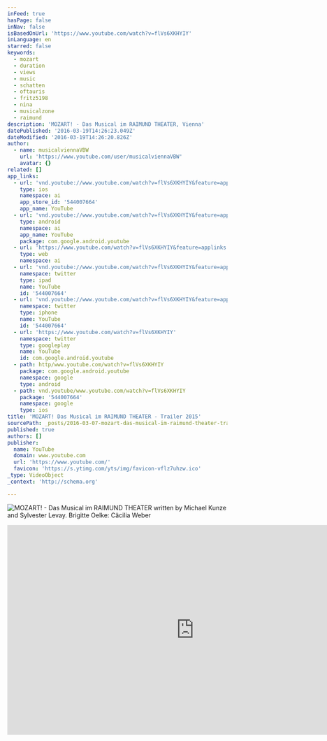 ```yaml
---
inFeed: true
hasPage: false
inNav: false
isBasedOnUrl: 'https://www.youtube.com/watch?v=flVs6XKHYIY'
inLanguage: en
starred: false
keywords:
  - mozart
  - duration
  - views
  - music
  - schatten
  - oftauris
  - fritz5198
  - nina
  - musicalzone
  - raimund
description: 'MOZART! - Das Musical im RAIMUND THEATER, Vienna'
datePublished: '2016-03-19T14:26:23.049Z'
dateModified: '2016-03-19T14:26:20.826Z'
author:
  - name: musicalviennaVBW
    url: 'https://www.youtube.com/user/musicalviennaVBW'
    avatar: {}
related: []
app_links:
  - url: 'vnd.youtube://www.youtube.com/watch?v=flVs6XKHYIY&feature=applinks'
    type: ios
    namespace: ai
    app_store_id: '544007664'
    app_name: YouTube
  - url: 'vnd.youtube://www.youtube.com/watch?v=flVs6XKHYIY&feature=applinks'
    type: android
    namespace: ai
    app_name: YouTube
    package: com.google.android.youtube
  - url: 'https://www.youtube.com/watch?v=flVs6XKHYIY&feature=applinks'
    type: web
    namespace: ai
  - url: 'vnd.youtube://www.youtube.com/watch?v=flVs6XKHYIY&feature=applinks'
    namespace: twitter
    type: ipad
    name: YouTube
    id: '544007664'
  - url: 'vnd.youtube://www.youtube.com/watch?v=flVs6XKHYIY&feature=applinks'
    namespace: twitter
    type: iphone
    name: YouTube
    id: '544007664'
  - url: 'https://www.youtube.com/watch?v=flVs6XKHYIY'
    namespace: twitter
    type: googleplay
    name: YouTube
    id: com.google.android.youtube
  - path: http/www.youtube.com/watch?v=flVs6XKHYIY
    package: com.google.android.youtube
    namespace: google
    type: android
  - path: vnd.youtube/www.youtube.com/watch?v=flVs6XKHYIY
    package: '544007664'
    namespace: google
    type: ios
title: 'MOZART! Das Musical im RAIMUND THEATER - Trailer 2015'
sourcePath: _posts/2016-03-07-mozart-das-musical-im-raimund-theater-trailer-2015.md
published: true
authors: []
publisher:
  name: YouTube
  domain: www.youtube.com
  url: 'https://www.youtube.com/'
  favicon: 'https://s.ytimg.com/yts/img/favicon-vflz7uhzw.ico'
_type: VideoObject
_context: 'http://schema.org'

---
```

![MOZART! - Das Musical im RAIMUND THEATER  written by Michael Kunze and Sylvester Levay. Brigitte Oelke: Cäcilia Weber](https://s3-us-west-2.amazonaws.com/the-grid-img/p/d285de797e67da6d7a7178c73d96cca817d2a72c.jpg)

<iframe src="https://cdn.embedly.com/widgets/media.html?src=https%3A%2F%2Fwww.youtube.com%2Fembed%2FflVs6XKHYIY%3Ffeature%3Doembed&amp;url=https%3A%2F%2Fwww.youtube.com%2Fwatch%3Fv%3DflVs6XKHYIY&amp;image=https%3A%2F%2Fi.ytimg.com%2Fvi%2FflVs6XKHYIY%2Fhqdefault.jpg&amp;key=b7d04c9b404c499eba89ee7072e1c4f7&amp;type=text%2Fhtml&amp;schema=youtube" width="854" height="480" scrolling="no" frameborder="0" allowfullscreen="allowfullscreen" style=""></iframe>